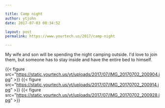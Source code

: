 ```yaml
---

title: Camp night
author: ytjohn
date: 2017-07-03 00:34:52

layout: post
permalink: https://www.yourtech.us/2017/camp-night

---
```

My wife and son will be spending the night camping outside. I'd love to join them, but someone has to stay inside and have the entire bed to himself.


{{< figure src="https://static.yourtech.us/yt/uploads/2017/07/IMG_20170702_200904.jpg" >}}
{{< figure src="https://static.yourtech.us/yt/uploads/2017/07/IMG_20170702_200914.jpg" >}}
{{< figure src="https://static.yourtech.us/yt/uploads/2017/07/IMG_20170702_200928.jpg" >}}

